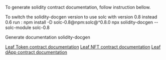 To generate solidity contract documentation, follow instruction bellow.

To switch the solidity-docgen version to use solc with version 0.8 instead 0.6 run :
npm install -D solc-0.8@npm:solc@^0.8.0
npx solidity-docgen --solc-module solc-0.8

Generate documentation
solidity-docgen

[Leaf Token contract documentation](../docs/leafToken.md)
[Leaf NFT contract documentation](../docs/leafNft.md)
[Leaf dApp contract documentation](../docs/leafDapp.md)
